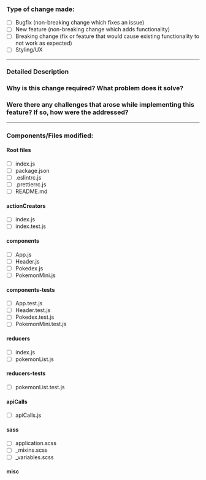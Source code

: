 ### Type of change made:
- [ ] Bugfix (non-breaking change which fixes an issue)
- [ ] New feature (non-breaking change which adds functionality)
- [ ] Breaking change (fix or feature that would cause existing functionality to not work as expected)
- [ ] Styling/UX
---
### Detailed Description

### Why is this change required? What problem does it solve?

### Were there any challenges that arose while implementing this feature? If so, how were the addressed?
---
### Components/Files modified:
#### Root files
- [ ] index.js
- [ ] package.json      
- [ ] .eslintrc.js      
- [ ] .prettierrc.js      
- [ ] README.md   
#### actionCreators
- [ ] index.js
- [ ] index.test.js
#### components   
- [ ] App.js
- [ ] Header.js
- [ ] Pokedex.js
- [ ] PokemonMini.js
#### components-tests   
- [ ] App.test.js
- [ ] Header.test.js
- [ ] Pokedex.test.js
- [ ] PokemonMini.test.js
#### reducers  
- [ ] index.js       
- [ ] pokemonList.js       
#### reducers-tests     
- [ ] pokemonList.test.js
#### apiCalls         
- [ ] apiCalls.js 
#### sass
- [ ] application.scss         
- [ ] _mixins.scss         
- [ ] _variables.scss         
#### misc
   
